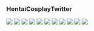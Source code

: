 ### HentaiCosplayTwitter
![](https://pbs.twimg.com/media/DVIN7X1WAAAK4ip.jpg)
![](https://img-7.poringa.net/poringa/img/F/E/0/B/2/2/Xataca/029.jpg)
![](https://img-7.poringa.net/poringa/img/A/E/0/6/7/2/Xataca/6AF.jpg)
![](https://img-7.poringa.net/poringa/img/E/A/3/3/4/0/Xataca/326.jpg)
![](https://img-7.poringa.net/poringa/img/5/6/7/7/3/8/Xataca/3D1.jpg)
![](https://img-7.poringa.net/poringa/img/4/B/D/6/0/C/Xataca/2D6.jpg)
![](https://img-7.poringa.net/poringa/img/1/5/D/7/4/7/Xataca/9EE.jpg)
![](https://img-7.poringa.net/poringa/img/4/5/6/A/A/4/Xataca/65C.jpg)
![](https://img-7.poringa.net/poringa/img/4/4/D/F/E/6/Xataca/390.jpg)
![](https://img-7.poringa.net/poringa/img/7/3/2/8/5/1/Xataca/D9F.jpg)
![](https://pbs.twimg.com/media/DUF5FbnWsAA1rWr.jpg)

